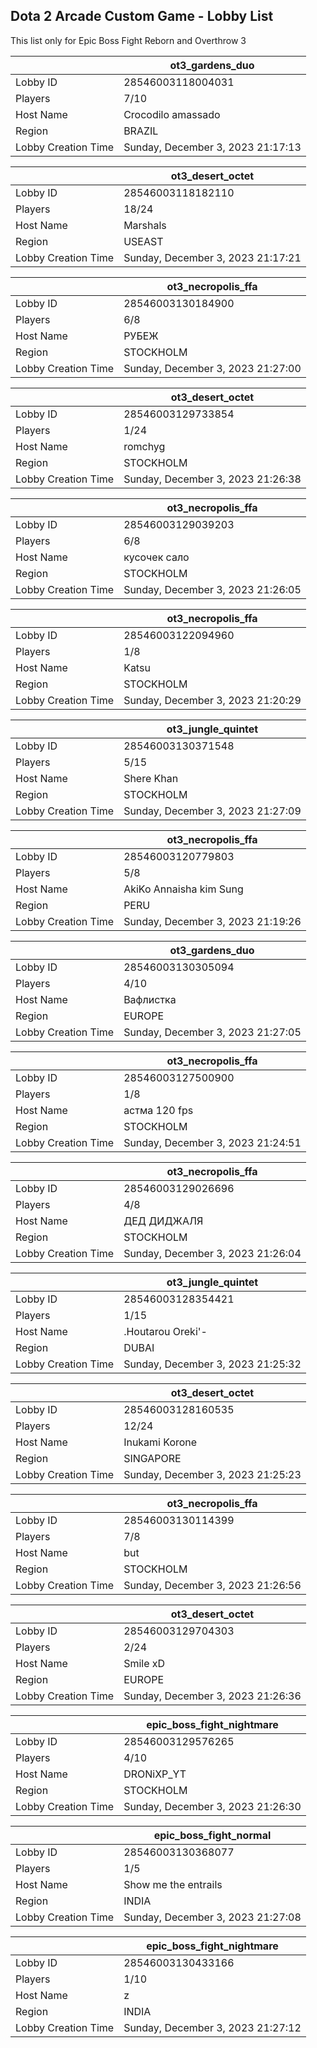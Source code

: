 ## Dota 2 Arcade Custom Game - Lobby List

This list only for Epic Boss Fight Reborn and Overthrow 3

|  | ot3_gardens_duo |
| ------ | ------ |
| Lobby ID | 28546003118004031 |
| Players | 7/10 |
| Host Name | Crocodilo amassado |
| Region | BRAZIL |
| Lobby Creation Time | Sunday, December 3, 2023 21:17:13 |


|  | ot3_desert_octet |
| ------ | ------ |
| Lobby ID | 28546003118182110 |
| Players | 18/24 |
| Host Name | Marshals |
| Region | USEAST |
| Lobby Creation Time | Sunday, December 3, 2023 21:17:21 |


|  | ot3_necropolis_ffa |
| ------ | ------ |
| Lobby ID | 28546003130184900 |
| Players | 6/8 |
| Host Name | РУБЕЖ |
| Region | STOCKHOLM |
| Lobby Creation Time | Sunday, December 3, 2023 21:27:00 |


|  | ot3_desert_octet |
| ------ | ------ |
| Lobby ID | 28546003129733854 |
| Players | 1/24 |
| Host Name | romchyg |
| Region | STOCKHOLM |
| Lobby Creation Time | Sunday, December 3, 2023 21:26:38 |


|  | ot3_necropolis_ffa |
| ------ | ------ |
| Lobby ID | 28546003129039203 |
| Players | 6/8 |
| Host Name | кусочек сало |
| Region | STOCKHOLM |
| Lobby Creation Time | Sunday, December 3, 2023 21:26:05 |


|  | ot3_necropolis_ffa |
| ------ | ------ |
| Lobby ID | 28546003122094960 |
| Players | 1/8 |
| Host Name | Katsu |
| Region | STOCKHOLM |
| Lobby Creation Time | Sunday, December 3, 2023 21:20:29 |


|  | ot3_jungle_quintet |
| ------ | ------ |
| Lobby ID | 28546003130371548 |
| Players | 5/15 |
| Host Name | Shere Khan |
| Region | STOCKHOLM |
| Lobby Creation Time | Sunday, December 3, 2023 21:27:09 |


|  | ot3_necropolis_ffa |
| ------ | ------ |
| Lobby ID | 28546003120779803 |
| Players | 5/8 |
| Host Name | AkiKo Annaisha kim Sung |
| Region | PERU |
| Lobby Creation Time | Sunday, December 3, 2023 21:19:26 |


|  | ot3_gardens_duo |
| ------ | ------ |
| Lobby ID | 28546003130305094 |
| Players | 4/10 |
| Host Name | Вафлистка |
| Region | EUROPE |
| Lobby Creation Time | Sunday, December 3, 2023 21:27:05 |


|  | ot3_necropolis_ffa |
| ------ | ------ |
| Lobby ID | 28546003127500900 |
| Players | 1/8 |
| Host Name | астма 120 fps |
| Region | STOCKHOLM |
| Lobby Creation Time | Sunday, December 3, 2023 21:24:51 |


|  | ot3_necropolis_ffa |
| ------ | ------ |
| Lobby ID | 28546003129026696 |
| Players | 4/8 |
| Host Name | ДЕД ДИДЖАЛЯ |
| Region | STOCKHOLM |
| Lobby Creation Time | Sunday, December 3, 2023 21:26:04 |


|  | ot3_jungle_quintet |
| ------ | ------ |
| Lobby ID | 28546003128354421 |
| Players | 1/15 |
| Host Name | .Houtarou Oreki'- |
| Region | DUBAI |
| Lobby Creation Time | Sunday, December 3, 2023 21:25:32 |


|  | ot3_desert_octet |
| ------ | ------ |
| Lobby ID | 28546003128160535 |
| Players | 12/24 |
| Host Name | Inukami Korone |
| Region | SINGAPORE |
| Lobby Creation Time | Sunday, December 3, 2023 21:25:23 |


|  | ot3_necropolis_ffa |
| ------ | ------ |
| Lobby ID | 28546003130114399 |
| Players | 7/8 |
| Host Name | but |
| Region | STOCKHOLM |
| Lobby Creation Time | Sunday, December 3, 2023 21:26:56 |


|  | ot3_desert_octet |
| ------ | ------ |
| Lobby ID | 28546003129704303 |
| Players | 2/24 |
| Host Name | Smile xD |
| Region | EUROPE |
| Lobby Creation Time | Sunday, December 3, 2023 21:26:36 |


|  | epic_boss_fight_nightmare |
| ------ | ------ |
| Lobby ID | 28546003129576265 |
| Players | 4/10 |
| Host Name | DRONiXP_YT |
| Region | STOCKHOLM |
| Lobby Creation Time | Sunday, December 3, 2023 21:26:30 |


|  | epic_boss_fight_normal |
| ------ | ------ |
| Lobby ID | 28546003130368077 |
| Players | 1/5 |
| Host Name | Show me the entrails |
| Region | INDIA |
| Lobby Creation Time | Sunday, December 3, 2023 21:27:08 |


|  | epic_boss_fight_nightmare |
| ------ | ------ |
| Lobby ID | 28546003130433166 |
| Players | 1/10 |
| Host Name | z |
| Region | INDIA |
| Lobby Creation Time | Sunday, December 3, 2023 21:27:12 |


